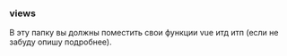 ### views

В эту папку вы должны поместить свои функции vue итд итп (если не забуду опишу подробнее).
